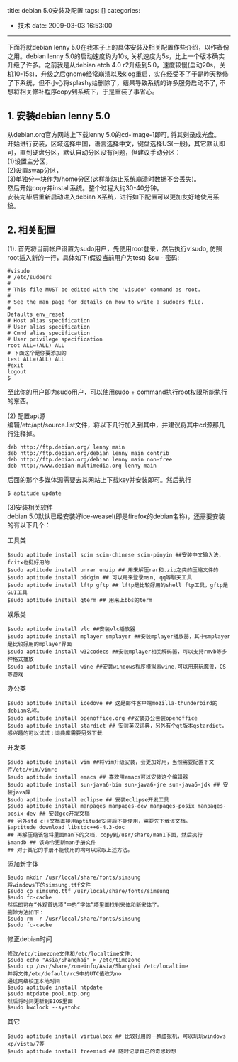 title: debian 5.0安装及配置
tags: []
categories:
  - 技术
date: 2009-03-03 16:53:00
---
下面将就debian lenny 5.0在我本子上的具体安装及相关配置作些介绍，以作备份之用。debian lenny 5.0的启动速度约为10s, 关机速度为5s，比上一个版本确实升级了许多。之前我是从debian etch 4.0 r2升级到5.0，速度较慢(启动20s，关机10-15s)，升级之后gnome经常崩溃以及klog重启，实在经受不了于是昨天整修了下系统，但不小心将splashy给删除了，结果导致系统的许多服务启动不了, 不想将相关修补程序copy到系统下，于是重装了事省心。

## 1. 安装debian lenny 5.0 

从debian.org官方网站上下载lenny 5.0的cd-image-1即可, 将其刻录成光盘。  
开始进行安装，区域选择中国，语言选择中文，键盘选择US(一般)，其它默认即可，直到硬盘分区，默认自动分区没有问题，但建议手动分区：      
(1)设置主分区，  
(2)设置swap分区，  
(3)单独分一块作为/home分区(这样能防止系统崩溃时数据不会丢失)。  
然后开始copy并install系统。整个过程大约30-40分钟。  
安装完毕后重新启动进入debian X系统，进行如下配置可以更加友好地使用系统。

## 2. 相关配置  
(1). 首先将当前帐户设置为sudo用户，先使用root登录，然后执行visudo, 仿照root插入新的一行，具体如下(假设当前用户为test)
$su -
密码:
```
#visudo
# /etc/sudoers
#
# This file MUST be edited with the 'visudo' command as root.
#
# See the man page for details on how to write a sudoers file.
#
Defaults env_reset
# Host alias specification
# User alias specification
# Cmnd alias specification
# User privilege specification
root ALL=(ALL) ALL
# 下面这个是你要添加的
test ALL=(ALL) ALL
#exit
logout
$
```
至此你的用户即为sudo用户，可以使用sudo + command执行root权限所能执行的东西。

(2) 配置apt源  
编辑/etc/apt/source.list文件，将以下几行加入到其中，并建议将其中cd源那几行注释掉。
```
deb http://ftp.debian.org/ lenny main
deb http://ftp.debian.org/debian lenny main contrib
deb http://ftp.debian.org/debian lenny main non-free
deb http://www.debian-multimedia.org lenny main
```
后面的那个多媒体源需要去其网站上下载key并安装即可。然后执行
```
$ aptitude update
```

(3)安装相关软件  
debian 5.0默认已经安装好ice-weasel(即是firefox的debian名称)，还需要安装的有以下几个：  

工具类
```
$sudo aptitude install scim scim-chinese scim-pinyin ##安装中文输入法，fcitx也挺好用的
$sudo aptitude install unrar unzip ## 用来解压rar和.zip之类的压缩文件的
$sudo aptitude install pidgin ## 可以用来登录msn, qq等聊天工具
$sudo aptitude install lftp gftp ## lftp是比较好用的shell ftp工具，gftp是GUI工具
$sudo aptitude install qterm ## 用来上bbs的term
```

娱乐类
```
$sudo aptitude install vlc ##安装vlc播放器
$sudo aptitude install mplayer smplayer ##安装mplayer播放器，其中smplayer是比较好用的mplayer界面
$sudo aptitude install w32codecs ##安装mplayer相关解码器，可以支持rmvb等多种格式播放
$sudo aptitude install wine ##安装windows程序模拟器wine,可以用来玩魔兽，CS等游戏
```

办公类
```
$sudo aptitude install icedove ## 这是邮件客户端mozilla-thunderbird的debian名称。
$sudo aptitude install openoffice.org ##安装办公套装openoffice
$sudo aptitude install stardict ## 安装英汉词典，另外有个qt版本qstardict，感兴趣的可以试试；词典库需要另外下载
```

开发类
```
$sudo aptitude install vim ##将vim升级安装，会更加好用，当然需要配置下文件/etc/vim/vimrc
$sudo aptitude install emacs ## 喜欢用emacs可以安装这个编辑器
$sudo aptitude install sun-java6-bin sun-java6-jre sun-java6-jdk ## 安装java库
$sudo aptitude install eclipse ## 安装eclipse开发工具
$sudo aptitude install manpages manpages-dev manpages-posix manpages-posix-dev ## 安装gcc开发文档
## 另外std c++文档直接用aptitude安装后不能使用，需要先下载该文档。
$aptitude download libstdc++6-4.3-doc
## 再解压缩该包将里面man下的文档，copy到/usr/share/man1下面，然后执行
$mandb ## 该命令更新man手册文件
## 对于其它的手册不能使用的均可以采取上述方法。
```

添加新字体
```
$sudo mkdir /usr/local/share/fonts/simsung
将windows下的simsung.ttf文件
$sudo cp simsung.ttf /usr/local/share/fonts/simsung
$sudo fc-cache
然后即可在“外观首选项”中的“字体”项里面找到宋体和新宋体了。
删除方法如下：
$sudo rm -r /usr/local/share/fonts/simsung
$sudo fc-cache
```

修正debian时间
```
修改/etc/timezone文件和/etc/localtime文件:
$sudo echo "Asia/Shanghai" > /etc/timezone
$sudo cp /usr/share/zoneinfo/Asia/Shanghai /etc/localtime
并将文件/etc/default/rcS中的UTC值改为no
通过网络校正本地时间
$sudo aptitude install ntpdate
$sudo ntpdate pool.ntp.org
然后将时间更新到BIOS里面
$sudo hwclock --systohc
```

其它
```
$sudo aptitude install virtualbox ## 比较好用的一款虚拟机，可以玩玩windows xp/vista/7等
$sudo aptitude install freemind ## 随时记录自己的奇思妙想
```
